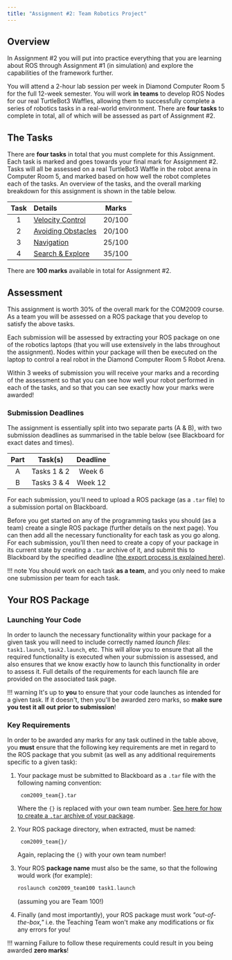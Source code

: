 ```yaml
---
title: "Assignment #2: Team Robotics Project"
--- 
```


## Overview

In Assignment #2 you will put into practice everything that you are learning about ROS through Assignment #1 (in simulation) and explore the capabilities of the framework further.

You will attend a 2-hour lab session per week in Diamond Computer Room 5 for the full 12-week semester. You will work **in teams** to develop ROS Nodes for our real TurtleBot3 Waffles, allowing them to successfully complete a series of robotics tasks in a real-world environment. There are **four tasks** to complete in total, all of which will be assessed as part of Assignment #2.

## The Tasks

There are **four tasks** in total that you must complete for this Assignment. Each task is marked and goes towards your final mark for Assignment #2. Tasks will all be assessed on a real TurtleBot3 Waffle in the robot arena in Computer Room 5, and marked based on how well the robot completes each of the tasks. An overview of the tasks, and the overall marking breakdown for this assignment is shown in the table below. 

<center>

| Task | Details | Marks |
| :---: | :---   | :---: |
| 1 | [Velocity Control](./task1.md) | 20/100 |
| 2 | [Avoiding Obstacles](./task2.md) | 20/100 |
| 3 | [Navigation](./task3.md) | 25/100 |
| 4 | [Search & Explore](./task4.md) | 35/100 | 

</center>

There are **100 marks** available in total for Assignment #2.

## Assessment

This assignment is worth 30% of the overall mark for the COM2009 course. As a team you will be assessed on a ROS package that you develop to satisfy the above tasks.

Each submission will be assessed by extracting your ROS package on one of the robotics laptops (that you will use extensively in the labs throughout the assignment). Nodes within your package will then be executed on the laptop to control a real robot in the Diamond Computer Room 5 Robot Arena.

Within 3 weeks of submission you will receive your marks and a recording of the assessment so that you can see how well your robot performed in each of the tasks, and so that you can see exactly how your marks were awarded!

### Submission Deadlines

The assignment is essentially split into two separate parts (A & B), with two submission deadlines as summarised in the table below (see Blackboard for exact dates and times).

<center>

| Part | Task(s) | Deadline |  
| :---: | :---: | :---: |
| A | Tasks 1 & 2 | Week 6 |
| B | Tasks 3 & 4 | Week 12 | 

</center>

For each submission, you'll need to upload a ROS package (as a `.tar` file) to a submission portal on Blackboard. 

Before you get started on any of the programming tasks you should (as a team) create a single ROS package (further details on the next page). You can then add all the necessary functionality for each task as you go along. For each submission, you'll then need to create a copy of your package in its current state by creating a `.tar` archive of it, and submit this to Blackboard by the specified deadline ([the export process is explained here](../extras/submission)). 

!!! note
    You should work on each task **as a team**, and you only need to make one submission per team for each task.

## Your ROS Package

### Launching Your Code

In order to launch the necessary functionality within your package for a given task you will need to include correctly named *launch files*: `task1.launch`, `task2.launch`, etc. This will allow you to ensure that all the required functionality is executed when your submission is assessed, and also ensures that we know exactly how to launch this functionality in order to assess it. Full details of the requirements for each launch file are provided on the associated task page.

!!! warning 
    It's up to **you** to ensure that your code launches as intended for a given task. If it doesn't, then you'll be awarded zero marks, so **make sure you test it all out prior to submission**! 

### Key Requirements

In order to be awarded any marks for any task outlined in the table above, you **must** ensure that the following key requirements are met in regard to the ROS package that you submit (as well as any additional requirements specific to a given task):

1. Your package must be submitted to Blackboard as a `.tar` file with the following naming convention:

        com2009_team{}.tar
  
    Where the `{}` is replaced with your own team number. [See here for how to create a `.tar` archive of your package](../extras/submission).
  
1. Your ROS package directory, when extracted, must be named:

        com2009_team{}/

    Again, replacing the `{}` with your own team number!

1. Your ROS **package name** must also be the same, so that the following would work (for example):

    ```bash
    roslaunch com2009_team100 task1.launch
    ```

    (assuming you are Team 100!)

1. Finally (and most importantly), your ROS package must work *"out-of-the-box,"* i.e. the Teaching Team won't make any modifications or fix any errors for you! 

!!! warning
    Failure to follow these requirements could result in you being awarded **zero marks**!